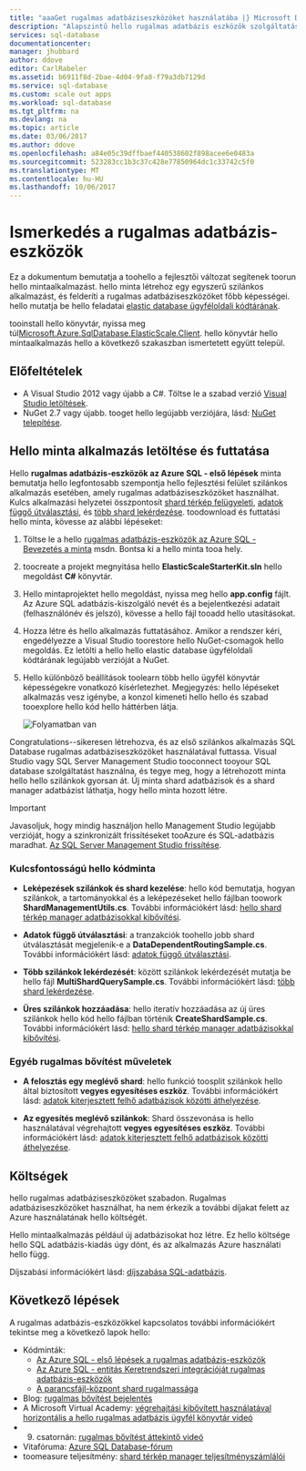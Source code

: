```yaml
---
title: "aaaGet rugalmas adatbáziseszközöket használatába |} Microsoft Docs"
description: "Alapszintű hello rugalmas adatbázis eszközök szolgáltatás az Azure SQL Database, beleértve egy egyszerű alkalmazást mintaalkalmazás ismertetése."
services: sql-database
documentationcenter: 
manager: jhubbard
author: ddove
editor: CarlRabeler
ms.assetid: b6911f8d-2bae-4d04-9fa8-f79a3db7129d
ms.service: sql-database
ms.custom: scale out apps
ms.workload: sql-database
ms.tgt_pltfrm: na
ms.devlang: na
ms.topic: article
ms.date: 03/06/2017
ms.author: ddove
ms.openlocfilehash: a84e05c39dffbaef440538602f898acee6e0483a
ms.sourcegitcommit: 523283cc1b3c37c428e77850964dc1c33742c5f0
ms.translationtype: MT
ms.contentlocale: hu-HU
ms.lasthandoff: 10/06/2017
---
```

# <a name="get-started-with-elastic-database-tools"></a>Ismerkedés a rugalmas adatbázis-eszközök
Ez a dokumentum bemutatja a toohello a fejlesztői változat segítenek toorun hello mintaalkalmazást. hello minta létrehoz egy egyszerű szilánkos alkalmazást, és felderíti a rugalmas adatbáziseszközöket főbb képességei. hello mutatja be hello feladatai [elastic database ügyféloldali kódtárának](sql-database-elastic-database-client-library.md).

tooinstall hello könyvtár, nyissa meg túl[Microsoft.Azure.SqlDatabase.ElasticScale.Client](https://www.nuget.org/packages/Microsoft.Azure.SqlDatabase.ElasticScale.Client/). hello könyvtár hello mintaalkalmazás hello a következő szakaszban ismertetett együtt települ.

## <a name="prerequisites"></a>Előfeltételek
* A Visual Studio 2012 vagy újabb a C#. Töltse le a szabad verzió [Visual Studio letöltések](http://www.visualstudio.com/downloads/download-visual-studio-vs.aspx).
* NuGet 2.7 vagy újabb. tooget hello legújabb verziójára, lásd: [NuGet telepítése](http://docs.nuget.org/docs/start-here/installing-nuget).

## <a name="download-and-run-hello-sample-app"></a>Hello minta alkalmazás letöltése és futtatása
Hello **rugalmas adatbázis-eszközök az Azure SQL - első lépések** minta bemutatja hello legfontosabb szempontja hello fejlesztési felület szilánkos alkalmazás esetében, amely rugalmas adatbáziseszközöket használhat. Kulcs alkalmazási helyzetei összpontosít [shard térkép felügyeleti](sql-database-elastic-scale-shard-map-management.md), [adatok függő útválasztási](sql-database-elastic-scale-data-dependent-routing.md), és [több shard lekérdezése](sql-database-elastic-scale-multishard-querying.md). toodownload és futtatási hello minta, kövesse az alábbi lépéseket: 

1. Töltse le a hello [rugalmas adatbázis-eszközök az Azure SQL - Bevezetés a minta](https://code.msdn.microsoft.com/windowsapps/Elastic-Scale-with-Azure-a80d8dc6) msdn. Bontsa ki a hello minta tooa hely.

2. toocreate a projekt megnyitása hello **ElasticScaleStarterKit.sln** hello megoldást **C#** könyvtár.

3. Hello mintaprojektet hello megoldást, nyissa meg hello **app.config** fájlt. Az Azure SQL adatbázis-kiszolgáló nevét és a bejelentkezési adatait (felhasználónév és jelszó), kövesse a hello fájl tooadd hello utasításokat.

4. Hozza létre és hello alkalmazás futtatásához. Amikor a rendszer kéri, engedélyezze a Visual Studio toorestore hello NuGet-csomagok hello megoldás. Ez letölti a hello hello elastic database ügyféloldali kódtárának legújabb verzióját a NuGet.

5. Hello különböző beállítások toolearn több hello ügyfél könyvtár képességekre vonatkozó kísérletezhet. Megjegyzés: hello lépéseket alkalmazás vesz igénybe, a konzol kimeneti hello hello és szabad tooexplore hello kód hello háttérben látja.
   
    ![Folyamatban van][4]

Congratulations--sikeresen létrehozva, és az első szilánkos alkalmazás SQL Database rugalmas adatbáziseszközöket használatával futtassa. Visual Studio vagy SQL Server Management Studio tooconnect tooyour SQL database szolgáltatást használna, és tegye meg, hogy a létrehozott minta hello hello szilánkok gyorsan át. Új minta shard adatbázisok és a shard manager adatbázist láthatja, hogy hello minta hozott létre.

> [!IMPORTANT]
> Javasoljuk, hogy mindig használjon hello Management Studio legújabb verzióját, hogy a szinkronizált frissítéseket tooAzure és SQL-adatbázis maradhat. [Az SQL Server Management Studio frissítése](https://msdn.microsoft.com/library/mt238290.aspx).
> 
> 

### <a name="key-pieces-of-hello-code-sample"></a>Kulcsfontosságú hello kódminta
* **Leképezések szilánkok és shard kezelése**: hello kód bemutatja, hogyan szilánkok, a tartományokkal és a leképezéseket hello fájlban toowork **ShardManagementUtils.cs**. További információkért lásd: [hello shard térkép manager adatbázisokkal kibővítési](http://go.microsoft.com/?linkid=9862595).  

* **Adatok függő útválasztási**: a tranzakciók toohello jobb shard útválasztását megjelenik-e a **DataDependentRoutingSample.cs**. További információkért lásd: [adatok függő útválasztási](http://go.microsoft.com/?linkid=9862596). 

* **Több szilánkok lekérdezését**: között szilánkok lekérdezését mutatja be hello fájl **MultiShardQuerySample.cs**. További információkért lásd: [több shard lekérdezése](http://go.microsoft.com/?linkid=9862597).

* **Üres szilánkok hozzáadása**: hello iteratív hozzáadása az új üres szilánkok hello kód hello fájlban történik **CreateShardSample.cs**. További információkért lásd: [hello shard térkép manager adatbázisokkal kibővítési](http://go.microsoft.com/?linkid=9862595).

### <a name="other-elastic-scale-operations"></a>Egyéb rugalmas bővítést műveletek
* **A felosztás egy meglévő shard**: hello funkció toosplit szilánkok hello által biztosított **vegyes egyesítéses eszköz**. További információkért lásd: [adatok kiterjesztett felhő adatbázisok közötti áthelyezése](sql-database-elastic-scale-overview-split-and-merge.md).

* **Az egyesítés meglévő szilánkok**: Shard összevonása is hello használatával végrehajtott **vegyes egyesítéses eszköz**. További információkért lásd: [adatok kiterjesztett felhő adatbázisok közötti áthelyezése](sql-database-elastic-scale-overview-split-and-merge.md).   

## <a name="cost"></a>Költségek
hello rugalmas adatbáziseszközöket szabadon. Rugalmas adatbáziseszközöket használhat, ha nem érkezik a további díjakat felett az Azure használatának hello költségét. 

Hello mintaalkalmazás például új adatbázisokat hoz létre. Ez hello költsége hello SQL adatbázis-kiadás úgy dönt, és az alkalmazás Azure használati hello függ.

Díjszabási információkért lásd: [díjszabása SQL-adatbázis](https://azure.microsoft.com/pricing/details/sql-database/).

## <a name="next-steps"></a>Következő lépések
A rugalmas adatbázis-eszközökkel kapcsolatos további információkért tekintse meg a következő lapok hello:

* Kódminták: 
  * [Az Azure SQL - első lépések a rugalmas adatbázis-eszközök](http://code.msdn.microsoft.com/Elastic-Scale-with-Azure-a80d8dc6?SRC=VSIDE)
  * [Az Azure SQL - entitás Keretrendszeri integrációját rugalmas adatbázis-eszközök](http://code.msdn.microsoft.com/Elastic-Scale-with-Azure-bae904ba?SRC=VSIDE)
  * [A parancsfájl-központ shard rugalmassága](https://gallery.technet.microsoft.com/scriptcenter/Elastic-Scale-Shard-c9530cbe)
* Blog: [rugalmas bővítést bejelentés](https://azure.microsoft.com/blog/2014/10/02/introducing-elastic-scale-preview-for-azure-sql-database/)
* A Microsoft Virtual Academy: [végrehajtási kibővített használatával horizontális a hello rugalmas adatbázis ügyfél könyvtár videó](https://mva.microsoft.com/training-courses/elastic-database-capabilities-with-azure-sql-db-16554?l=lWyQhF1fC_6306218965) 
* 9. csatornán: [rugalmas bővítést áttekintő videó](http://channel9.msdn.com/Shows/Data-Exposed/Azure-SQL-Database-Elastic-Scale)
* Vitafóruma: [Azure SQL Database-fórum](http://social.msdn.microsoft.com/forums/azure/home?forum=ssdsgetstarted)
* toomeasure teljesítmény: [shard térkép manager teljesítményszámlálói](sql-database-elastic-database-client-library.md)

<!--Anchors-->
[hello Elastic Scale Sample Application]: #The-Elastic-Scale-Sample-Application
[Download and Run hello Sample App]: #Download-and-Run-the-Sample-App
[Cost]: #Cost
[Next steps]: #next-steps

<!--Image references-->
[1]: ./media/sql-database-elastic-scale-get-started/newProject.png
[2]: ./media/sql-database-elastic-scale-get-started/click-online.png
[3]: ./media/sql-database-elastic-scale-get-started/click-CSharp.png
[4]: ./media/sql-database-elastic-scale-get-started/output2.png

